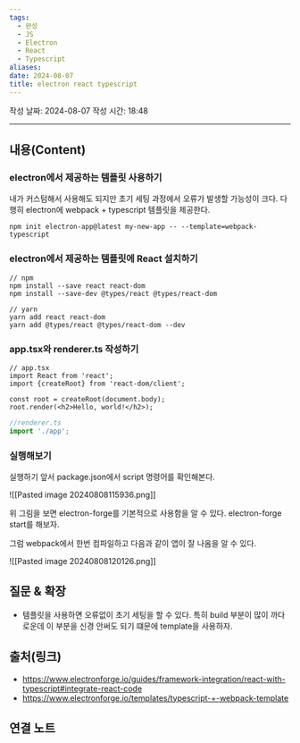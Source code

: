 ```yaml
---
tags:
  - 완성
  - JS
  - Electron
  - React
  - Typescript
aliases: 
date: 2024-08-07
title: electron react typescript
---
```

작성 날짜: 2024-08-07
작성 시간: 18:48


----
## 내용(Content)

### electron에서 제공하는 템플릿 사용하기

내가 커스텀해서 사용해도 되지만 초기 세팅 과정에서 오류가 발생할 가능성이 크다. 다행히 electron에 webpack + typescript 템플릿을 제공한다.

```shell
npm init electron-app@latest my-new-app -- --template=webpack-typescript
```


### electron에서 제공하는 템플릿에 React 설치하기

```shell
// npm
npm install --save react react-dom
npm install --save-dev @types/react @types/react-dom

// yarn
yarn add react react-dom
yarn add @types/react @types/react-dom --dev
```


### app.tsx와 renderer.ts 작성하기

```tsx
// app.tsx
import React from 'react';
import {createRoot} from 'react-dom/client';

const root = createRoot(document.body);
root.render(<h2>Hello, world!</h2>);
```

```ts
//renderer.ts
import './app';
```

### 실행해보기

실행하기 앞서 package.json에서 script 명령어를 확인해본다.

![[Pasted image 20240808115936.png]]

위 그림을 보면 electron-forge를 기본적으로 사용함을 알 수 있다. electron-forge start를 해보자.

그럼 webpack에서 한번 컴파일하고 다음과 같이 앱이 잘 나옴을 알 수 있다.

![[Pasted image 20240808120126.png]]


## 질문 & 확장

- 템플릿을 사용하면 오류없이 초기 세팅을 할 수 있다. 특히 build 부분이 많이 까다로운데 이 부분을 신경 안써도 되기 떄문에 template을 사용하자.

## 출처(링크)

- https://www.electronforge.io/guides/framework-integration/react-with-typescript#integrate-react-code
- https://www.electronforge.io/templates/typescript-+-webpack-template

## 연결 노트

